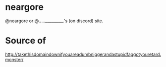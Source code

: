 # neargore
@neargore or @_.__.___._._._________.'s (on discord) site.
# Source of
http://takethisdomaindownifyouareadumbniggerandastupidfaggotyouretard.monster/

